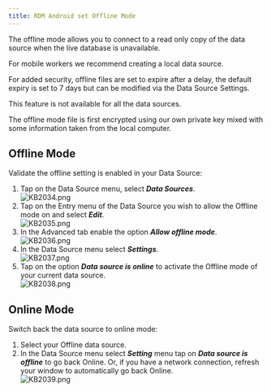 ```yaml
---
title: RDM Android set Offline Mode
---
```

The offline mode allows you to connect to a read only copy of the data source when the live database is unavailable.

For mobile workers we recommend creating a local data source.

For added security, offline files are set to expire after a delay, the default expiry is set to 7 days but can be modified via the Data Source Settings.

This feature is not available for all the data sources.

The offline mode file is first encrypted using our own private key mixed with some information taken from the local computer.

## Offline Mode

Validate the offline setting is enabled in your Data Source:

1. Tap on the Data Source menu, select ***Data Sources***.  
![KB2034.png](/img/en/kb/KB2034.png)
1. Tap on the Entry menu of the Data Source you wish to allow the Offline mode on and select ***Edit***.  
![KB2035.png](/img/en/kb/KB2035.png)
1. In the Advanced tab enable the option ***Allow offline mode***.  
![KB2036.png](/img/en/kb/KB2036.png)
1. In the Data Source menu select ***Settings***.  
![KB2037.png](/img/en/kb/KB2037.png)
1. Tap on the option ***Data source is online*** to activate the Offline mode of your current data source.  
![KB2038.png](/img/en/kb/KB2038.png)

## Online Mode

Switch back the data source to online mode:
1. Select your Offline data source.
1. In the Data Source menu select ***Setting*** menu tap on ***Data source is offline*** to go back Online. Or, if you have a network connection, refresh your window to automatically go back Online.  
![KB2039.png](/img/en/kb/KB2039.png)
